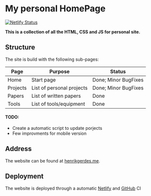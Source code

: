 # My personal HomePage

[![Netlify Status](https://api.netlify.com/api/v1/badges/b0d8c38e-c68e-4f8f-81a2-5104ba2ba919/deploy-status)](https://app.netlify.com/sites/henrikgerdes/deploys)

**This is a collection of all the HTML, CSS and JS for personal site.**

## Structure

The site is build with the following sub-pages:

| Page     | Purpose                   | Status                                |
|----------|---------------------------|---------------------------------------|
| Home     | Start page                | Done; Minor BugFixes                  |
| Projects | List of personal projects | Done; Minor BugFixes                  |
| Papers   | List of written papers    | Done                                  |
| Tools    | List of tools/equipment   | Done                                  |

#### TODO:
 * Create a automatic script to update porjects
 * Few improvments for mobile version

## Address

The website can be found at [henrikgerdes.me](https://henrikgerdes.me).

## Deployment

The website is deployed through a automatic [Netlify](https://www.netlify.com) and [GitHub](https://www.github.com) CI
